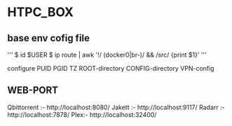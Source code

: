 # HTPC_BOX

## base env cofig file
'''
$ id $USER
$ ip route | awk '!/ (docker0|br-)/ && /src/ {print $1}'
'''

configure PUID PGID TZ ROOT-directory CONFIG-directory VPN-config

## WEB-PORT 
Qbittorrent :- http://localhost:8080/
Jakett :- http://localhost:9117/
Radarr :- http://localhost:7878/
Plex:- http://localhost:32400/
